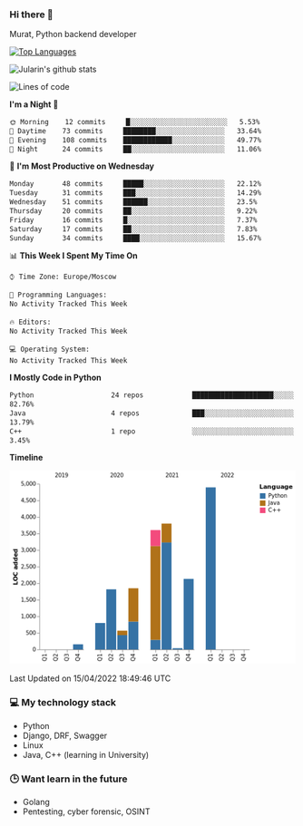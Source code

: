 ### Hi there 👋

Murat, Python backend developer

[![Top Languages](https://github-readme-stats.vercel.app/api/top-langs/?username=Jularin&layout=compact)]()

![Jularin's github stats](https://github-readme-stats.vercel.app/api?username=Jularin&show_icons=true&include_all_commits=true&count_private=true)

<!--START_SECTION:waka-->
![Lines of code](https://img.shields.io/badge/From%20Hello%20World%20I%27ve%20Written-20%20Thousand%20lines%20of%20code-blue)

**I'm a Night 🦉** 

```text
🌞 Morning    12 commits     █░░░░░░░░░░░░░░░░░░░░░░░░   5.53% 
🌆 Daytime    73 commits     ████████░░░░░░░░░░░░░░░░░   33.64% 
🌃 Evening    108 commits    ████████████░░░░░░░░░░░░░   49.77% 
🌙 Night      24 commits     ██░░░░░░░░░░░░░░░░░░░░░░░   11.06%

```
📅 **I'm Most Productive on Wednesday** 

```text
Monday       48 commits     █████░░░░░░░░░░░░░░░░░░░░   22.12% 
Tuesday      31 commits     ███░░░░░░░░░░░░░░░░░░░░░░   14.29% 
Wednesday    51 commits     ██████░░░░░░░░░░░░░░░░░░░   23.5% 
Thursday     20 commits     ██░░░░░░░░░░░░░░░░░░░░░░░   9.22% 
Friday       16 commits     █░░░░░░░░░░░░░░░░░░░░░░░░   7.37% 
Saturday     17 commits     ██░░░░░░░░░░░░░░░░░░░░░░░   7.83% 
Sunday       34 commits     ████░░░░░░░░░░░░░░░░░░░░░   15.67%

```


📊 **This Week I Spent My Time On** 

```text
⌚︎ Time Zone: Europe/Moscow

💬 Programming Languages: 
No Activity Tracked This Week

🔥 Editors: 
No Activity Tracked This Week

💻 Operating System: 
No Activity Tracked This Week

```

**I Mostly Code in Python** 

```text
Python                   24 repos            ████████████████████░░░░░   82.76% 
Java                     4 repos             ███░░░░░░░░░░░░░░░░░░░░░░   13.79% 
C++                      1 repo              ░░░░░░░░░░░░░░░░░░░░░░░░░   3.45%

```


**Timeline**

![Chart not found](https://raw.githubusercontent.com/Jularin/Jularin/main/charts/bar_graph.png) 


 Last Updated on 15/04/2022 18:49:46 UTC
<!--END_SECTION:waka-->

### 💻 My technology stack
 - Python
 - Django, DRF, Swagger
 - Linux 
 - Java, C++ (learning in University)

### 🕒 Want learn in the future
 - Golang
 - Pentesting, cyber forensic, OSINT
